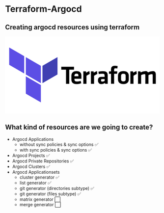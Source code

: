 # Terraform-Argocd
## Creating argocd resources using terraform

![Terraform Image](terraform.png)

## What kind of resources are we going to create?
- Argocd Applications
   - without sync policies & sync options :white_check_mark:
   - with sync policies & sync options :white_check_mark:
- Argocd Projects :white_check_mark:
- Argocd Private Repositories :white_check_mark:
- Argocd Clusters :white_check_mark:
- Argocd Applicationsets
   - cluster generator :white_check_mark:
   - list generator :white_check_mark:
   - git generator (directories subtype) :white_check_mark:
   - git generator (files subtype) :white_check_mark:
   - matrix generator :white_large_square:
   - merge generator :white_large_square:
